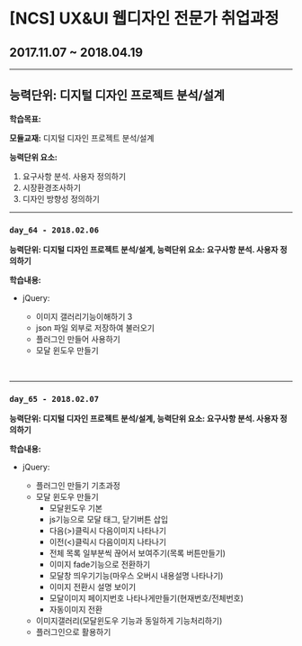 # [NCS] UX&UI 웹디자인 전문가 취업과정
## 2017.11.07 ~ 2018.04.19

---

## 능력단위:  디지털 디자인 프로젝트 분석/설계

**학습목표:**



**모듈교재:** 디지털 디자인 프로젝트 분석/설계

**능력단위 요소:**

1. 요구사항 분석. 사용자 정의하기
2. 시장환경조사하기
3. 디자인 방향성 정의하기

---
### `day_64 - 2018.02.06`

**능력단위: 디지털 디자인 프로젝트 분석/설계,    능력단위 요소: 요구사항 분석. 사용자 정의하기**

**학습내용:**

- jQuery:

  - 이미지 갤러리기능이해하기 3
  - json 파일 외부로 저장하여 불러오기
  - 플러그인 만들어 사용하기
  - 모달 윈도우 만들기

  ​

---

### `day_65 - 2018.02.07`

**능력단위: 디지털 디자인 프로젝트 분석/설계,    능력단위 요소: 요구사항 분석. 사용자 정의하기**

**학습내용:**

- jQuery:

  - 플러그인 만들기 기초과정
  - 모달 윈도우 만들기
    - 모달윈도우 기본
    - js기능으로 모달 태그, 닫기버튼 삽입
    - 다음(&gt;)클릭시 다음이미지 나타나기
    - 이전(&lt;)클릭시 다음이미지 나타나기
    - 전체 목록 일부분씩 끊어서 보여주기(목록 버튼만들기)
    - 이미지 fade기능으로 전환하기
    - 모달창 띄우기기능(마우스 오버시 내용설명 나타나기)
    - 이미지 전환시 설명 보이기
    - 모달이미지 페이지번호 나타나게만들기(현재번호/전체번호)
    - 자동이미지 전환
  - 이미지갤러리(모달윈도우 기능과 동일하게 기능처리하기)
  - 플러그인으로 활용하기

  ​


